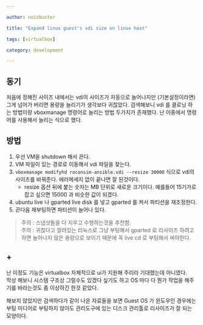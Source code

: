 ```yaml
---

author: noizbuster

title: "Expand linux guest's vdi size on linux host"

tags: [virtualbox]

category: development

---
```


## 동기
처음에 정해진 사이즈 내에서는 vdi의 사이즈가 자동으로 늘어나지만 (기본설정이라면) 그게 넘어가 버리면 용량을 늘리기가 생각보다 귀찮았다.
검색해보니 vdi 를 클로닝 하는 방법이랑 vboxmanage 명령어로 늘리는 방법 두가지가 존재했다.
난 이중에서 명령어를 사용해서 늘리는 식으로 했다.

## 방법
1. 우선 VM을 shutdown 해서 끈다.
1. VM 파일이 있는 경로로 이동해서 vdi 파일을 찾는다.
1. `vboxmanage modifyhd roconsim-ansible.vdi --resize 30000` 식으로 vdi의 사이즈를 바꿔준다. 에러메세지 없이 끝나면 잘 된것이다.
    * resize 옵션 뒤에 붙는 숫자는 MB 단위로 새로운 크기이다. 예를들어 15기가로 잡고 싶으면 15000 과 비슷한 값이 되겠다.
1. ubuntu live 나 gparted live disk 를 넣고 gparted 를 켜서 파티션을 재조정한다.
1. 끈다음 재부팅하면 파티션이 늘어나 있다.

> 주의 : 스냅샷들을 다 지우고 수행하는것을 추천함.  
주의 : 귀찮다고 깔려있는 리눅스로 그냥 부팅해서 gparted 로 리사이즈 하려고 하면 늘어나지 않은 용량으로 보이기 때문에 꼭 live cd 로 부팅해서 써야한다.

## +
난 이정도 기능은 virtualbox 자체적으로 ui가 지원해 주리라 기대했는데 아니였다.  
막상 해보니 시스템 구조상 그럴수도 있겠다 싶기도 하고 OS 마다 다 뭔가 작업을 해주기를 바라는것도 좀 이상하긴 한것 같았다.

해보지 않았지만 검색하다가 같이 나온 자료들을 보면 Guest OS 가 윈도우인 경우에는 부팅 미디어로 부팅하지 않아도 관리도구에 있는 디스크 관리툴로 리사이즈가 잘 되는 모양이다.
